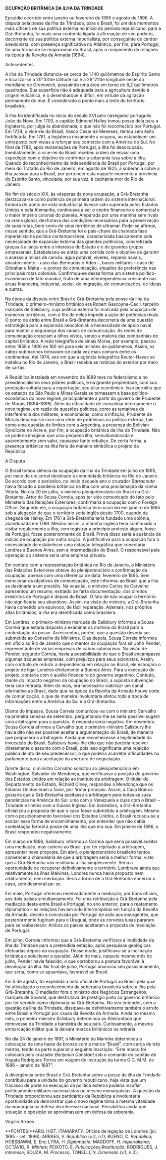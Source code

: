 **OCUPAÇÃO BRITÂNICA DA ILHA DA TRINDADE**

Episódio ocorrido entre janeiro ou fevereiro de 1895 e agosto de 1896. A
disputa pela posse da ilha da Trindade, para o Brasil, foi um dos
momentos mais difíceis de sua política externa no início do período
republicano; para a Grã-Bretanha, foi mais uma contenda ligada à
afirmação de seu poderio, decorrente de sua política externa
imperialista, por conseguinte de caráter anexionista, com presença
significativa no Atlântico; por fim, para Portugal, foi uma forma de se
reaproximar do Brasil, após o rompimento de relações na época da Revolta
da Armada (1894).

Antecedentes

A ilha da Trindade distancia-se cerca de 1.140 quilômetros do Espírito
Santo e localiza-se a 20°33’de latitude sul e a 29°21’de longitude oeste
do meridiano de Greenwich, possuindo uma área em torno de 8,2
quilômetros quadrados. Sua superfície não é adequada para a agricultura
devido à origem vulcânica, e o desembarque é difícil, em virtude da
agitação permanente do mar. É considerado o ponto mais a leste do
território brasileiro.

A ilha foi identificada no início do século XVI pelo navegador português
João da Nova. Em 1700, o capitão Edmond Halley tomou posse dela para a
Inglaterra, por julgá-la abandonada, o que não foi reconhecido por
Portugal. Em 1724, o vice-rei do Brasil, Vasco César de Meneses, tentou
sem êxito fortificá-la. Em 1781, a Inglaterra novamente a ocupou, ao
estabelecer um entreposto com vistas a reforçar seu comércio com a
América do Sul. No final de 1782, após reclamações de Portugal, a ilha
foi desocupada. Imediatamente, o vice-rei do Brasil recebeu ordem de
enviar uma expedição com o objetivo de confirmar a soberania lusa sobre
a ilha. Quando do reconhecimento da independência do Brasil por
Portugal, por meio do Tratado do Rio de Janeiro, em agosto de 1825, a
soberania sobre a ilha passou para o Brasil, por pertencer esta naquele
momento à província do Espírito Santo, vinculada, por sua vez, à
capitania-mor do Rio de Janeiro.

No fim do século XIX, às vésperas da nova ocupação, a Grã-Bretanha
destacava-se como potência de primeira ordem do sistema internacional.
Embora do ponto de vista industrial já tivesse sido superada pelos
Estados Unidos e pela Alemanha, continuava a ser o centro financeiro e
comercial e o maior império colonial do planeta. Amparada por uma
marinha sem rivais na arena global, desfrutava das condições necessárias
para a preservação de suas rotas, bem como de seus territórios de
ultramar. Pode-se afirmar, nesse sentido, que a Grã-Bretanha foi o
país-chave da chamada fase imperialista na política contemporânea,
caracterizada basicamente pela necessidade de expansão externa das
grandes potências, concretizada graças à aliança entre o interesse do
Estado e o de grandes grupos empresariais. Estabeleceu-se então uma
corrida com o objetivo de garantir o acesso a minas de carvão, água
potável, víveres, reparos navais, abastecimento – caso das Bermudas e
Aden –, bases militares – caso de Gibraltar e Malta – e pontos de
comunicação, situados de preferência nas principais rotas coloniais.
Confirmou-se dessa forma um sistema político-econômico de fato mundial,
fruto de uma interdependência crescente nas áreas financeira,
industrial, social, de migração, de comunicações, de ideias e outras.

Na época da disputa entre Brasil e Grã-Bretanha pela posse da ilha da
Trindade, o primeiro-ministro britânico era Robert Gascoyne-Cecil,
terceiro marquês de Salisbury, cuja política externa foi marcada pela
ocupação de inúmeros territórios, com o fito de neles impedir a ação de
potências rivais. O ponto de atrito entre Brasil e Grã-Bretanha
decorreria de uma questão estratégica para a expansão neocolonial: a
necessidade de apoio naval para manter a segurança dos canais de
comunicação. As redes de comunicação cresciam a olhos vistos, sendo a
maioria das companhias de capital britânico. A rede telegráfica de
sinais Morse, por exemplo, passou entre 1858 e 1900 de 160 mil para seis
milhões de quilômetros. Assim, os cabos submarinos tornavam-se cada vez
mais comuns entre os continentes. Até 1874, ano em que a agência
telegráfica Reuter-Havas se instalou no Rio de Janeiro, o Brasil recebia
as notícias do exterior por meio de cartas.

A República instalada em novembro de 1889 teve no federalismo e no
presidencialismo seus pilares políticos, e na grande propriedade, com
sua produção voltada para a exportação, seu pilar econômico. Isso
permitiu que os estados de São Paulo e Minas Gerais se tornassem a base
político-econômica do novo regime, principalmente a partir do governo de
Prudente de Morais (1894-1898). Além da dificuldade de consolidar
internamente o novo regime, em razão de questões políticas, como as
tentativas de interferência dos militares, e econômicas, como a
inflação, Prudente de Morais deparou-se com uma série de problemas na
política externa, tais como uma questão de limites com a Argentina, a
presença do Bolivian Syndicate no Acre e, por fim, a ocupação britânica
da ilha da Trindade. Não se poderia imaginar que uma pequena ilha,
semiabandonada e aparentemente sem valor, causasse tanto rebuliço. De
certa forma, a presença britânica na ilha feriu de maneira simbólica o
projeto da República.

A Disputa

O Brasil tomou ciência da ocupação da ilha da Trindade em julho de 1895,
por meio de um jornal destinado à comunidade britânica no Rio de
Janeiro. De acordo com o periódico, no início daquele ano o cruzador
*Barracouta* havia fincado a bandeira britânica na ilha com uma
proclamação da rainha Vitória. No dia 20 de julho, o ministro
plenipotenciário do Brasil na Grã-Bretanha, Artur de Sousa Correia, após
ter sido comunicado do fato pelo Ministério das Relações Exteriores,
confirmaria a ocupação com o Foreign Office. Segundo ele, a ocupação
britânica teria ocorrido em janeiro de 1895 sob a alegação de que o
território seria inglês desde 1700, quando da chegada de Halley. Em 1781
a Grã-Bretanha teria fundado uma colônia, abandonada em 1789. Mesmo
assim, a marinha inglesa teria continuado a visitar regularmente a ilha,
sem registrar a princípio protesto algum, fosse de Portugal, fosse
posteriormente do Brasil. Prova disso seria a ausência de indício de
ocupação por outra nação. A justificativa para a ocupação fora a
necessidade de estabelecer uma estação telegráfica que conectaria
Londres a Buenos Aires, sem a intermediação do Brasil. O responsável
pela operação do sistema seria uma empresa privada.

Em contato com a representação britânica no Rio de Janeiro, o Ministério
das Relações Exteriores obteve do plenipotenciário a confirmação da
ocupação, apenas com uma diferença de data: fevereiro de 1895. Sem
mencionar os objetivos de comunicação, este informou ao Brasil que a
ilha se destinaria a um presídio. Na ocasião, o ministro Carlos de
Carvalho apresentou um resumo, extraído de farta documentação, dos
direitos irrestritos de Portugal e depois do Brasil. O fato de não
ocupar o território não significaria seu abandono. Assim, na visão do
ministro, a Grã-Bretanha havia cometido um equívoco, de fácil reparação.
Ademais, nos próprios atlas britânicos, a ilha era identificada como
brasileira.

Em Londres, o primeiro-ministro marquês de Salisbury informou a Sousa
Correia que estaria disposto a examinar os motivos do Brasil para a
contestação da posse. Acrescentou, porém, que a questão deveria ser
submetida ao Conselho de Ministros. Dias depois, Sousa Correia informou
em ofício ao Rio de Janeiro que o mentor da ocupação fora sir John
Pender, representante de várias empresas de cabos submarinos. Na visão
de Pender, segundo Correia, havia a possibilidade de que o Brasil
encampasse algumas daquelas empresas, com prejuízos para seus
acionistas. Assim, com o intuito de reduzir a dependência em relação ao
Brasil, ele esboçara o projeto de ligar Londres diretamente a Buenos
Aires. Para a execução do projeto, contaria com o auxílio financeiro do
governo argentino. Contudo, diante do impacto negativo da ocupação no
Brasil, a suposta subvenção teria sido retirada. Além do mais, era
necessário viabilizar um canal alternativo ao Brasil, dado que na época
da Revolta da Armada houve corte de comunicação, o que de maneira
involuntária afetou toda a troca de informações entre a América do Sul e
a Grã-Bretanha.

Diante do impasse, Sousa Correia comunicou-se com o ministro Carvalho na
primeira semana de setembro, perguntando-lhe se seria possível sugerir
uma arbitragem para a questão. A resposta seria negativa. Em novembro,
Sousa Correia afirmou a Carvalho que o primeiro-ministro Salisbury lhe
havia dito não ser possível aceitar a argumentação do Brasil, de maneira
que propusera a arbitragem. Ainda que reconhecesse a legitimidade da
invocação do Brasil, Salisbury havia-lhe dito que não poderia resolver
diretamente o assunto com o Brasil, pois isso significaria uma rejeição
pública de ato de seu predecessor, o que poderia acarretar dificuldades
no parlamento para a aceitação da abertura de negociação.

Diante disso, o ministro Carvalho solicitou ao plenipotenciário em
Washington, Salvador de Mendonça, que verificasse a posição do governo
dos Estados Unidos em relação ao instituto da arbitragem. O titular do
Departamento de Estado, Richard Olney, respondeu a Mendonça que os
Estados Unidos eram a favor, por firmar princípio. Assim, a Casa Branca
gostaria que a Grã-Bretanha aceitasse a arbitragem para todas as suas
pendências na América do Sul: uma com a Venezuela e duas com o Brasil –
Trindade e limites com a Guiana Inglesa. Em dezembro, a Grã-Bretanha
oficializou a proposta de que o caso fosse submetido à arbitragem. Mesmo
com o posicionamento favorável dos Estados Unidos, o Brasil recusou-se a
aceitar essa forma de encaminhamento, por entender que não cabia
contestação formal à posse de uma ilha que era sua. Em janeiro de 1896,
o Brasil respondeu negativamente.

Em março de 1896, Salisbury informou a Correia que seria possível
aceitar uma mediação, mas caberia ao Brasil, por ter rejeitado a
arbitragem, apresentar nova proposta. Em abril, o plenipotenciário
brasileiro tentou convencer a chancelaria de que a arbitragem seria a
melhor forma, visto que a Grã-Bretanha não restituiria a ilha
simplesmente. Seria a oportunidade de recuperar definitivamente o
território. Lembrava ainda que relativamente às ilhas Malvinas, Londres
nunca havia proposto nem arbitramento, nem mediação. Seria a forma de a
Grã-Bretanha encerrar o caso, sem desmoralizar-se.

Em maio, Portugal ofereceu reservadamente a mediação, por bons ofícios,
aos dois países simultaneamente. Foi uma retribuição à Grã-Bretanha pela
mediação desta entre Brasil e Portugal, no ano anterior, para o
reatamento diplomático – as relações haviam sido interrompidas em função
da Revolta da Armada, devido à concessão por Portugal de asilo aos
insurgentes, que posteriormente fugiriam para o Uruguai, onde as
corvetas lusas pararam para se reabastecer. Ambos os países aceitaram a
proposta de mediação de Portugal.

Em julho, Correia informou que a Grã-Bretanha verificara a inutilidade
da ilha da Trindade para a pretendida estação, após pesquisas geológicas
efetuadas depois da ocupação. Desse modo, justificava-se a inclinação
britânica a solucionar a questão. Além do mais, naquele mesmo mês de
julho, Pender havia falecido, o que corroborou a postura favorável à
devolução da ilha. No final de julho, Portugal anunciou seu
posicionamento, que seria, como se aguardava, favorável ao Brasil.

Em 5 de agosto, foi expedida a nota oficial de Portugal ao Brasil pela
qual foi oficializado o reconhecimento da soberania brasileira sobre a
ilha pela Grã-Bretanha. O mediador fora o ministro dos Negócios
Estrangeiros, marquês de Soveral, que desfrutava de prestígio junto ao
governo britânico por ter servido como diplomata na Grã-Bretanha. No seu
entender, com a questão da ilha da Trindade, dissipava-se
definitivamente também o arrufo entre Brasil e Portugal por causa da
Revolta da Armada. Ainda no mesmo mês, o primeiro-ministro Salisbury
determinou ao Almirantado que removesse da Trindade a bandeira de seu
país. Curiosamente, a mesma embarcação militar que lá deixara marcos
britânicos os retiraria.

No dia 24 de janeiro de 1897, o Ministério da Marinha determinou a
colocação de uma haste de bronze com a marca “Brasil”, com cerca de três
metros, tendo na parte superior a seguinte inscrição: “Este marco foi
colocado pelo cruzador *Benjamin Constant* sob o comando do capitão de
fragata Rodrigues Torres em viagem de instrução da turma G.G. M.M. de
1896 – janeiro de 1897”.

A divergência entre Brasil e Grã-Bretanha sobre a posse da ilha da
Trindade contribuiu para a unidade do governo republicano, haja vista
que um fracasso de porte na execução da política externa poderia
insuflar politicamente militares nacionalistas ou mesmo monarquistas. A
questão da Trindade proporcionou aos partidários da República a
involuntária oportunidade de demonstrar que o novo regime tinha a mesma
vitalidade da monarquia na defesa do interesse nacional. Possibilitou
ainda que situação e oposição se aproximassem em defesa da soberania.

Virgílio Arraes

**FONTES:**ARQ. HIST. ITAMARATY. Ofícios da legação de Londres (jul.
1895 - set. 1896); ARRAES, V. *República* (v.2, n.1); BUENO, C.
*República*; HOBSBAWM, E. *Era*; LYRA, H. *Diplomacia*; MAGDOFF, H.
*Imperialismo*; OCTÁVIO, R. *Minhas*; PEIXOTO, E.
*Publicações*;*Restituição*; RODRIGUES, J. *Interesse*; SOUZA, M.
*Processo*; TONELLI, N. *Dimensão* (v.1, n.2).
